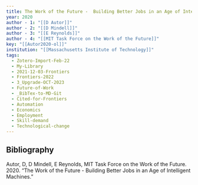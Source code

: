 ```yaml
---
title: The Work of the Future -  Building Better Jobs in an Age of Intelligent Machines
year: 2020
author - 1: "[[D Autor]]"
author - 2: "[[D Mindell]]"
author - 3: "[[E Reynolds]]"
author - 4: "[[MIT Task Force on the Work of the Future]]"
key: "[[Autor2020-ol]]"
institution: "[[Massachusetts Institute of Technology]]"
tags:
  - Zotero-Import-Feb-22
  - My-Library
  - 2021-12-03-Frontiers
  - Frontiers-2022
  - 3_Upgrade-OCT-2023
  - Future-of-Work
  - _BibTex-to-MD-Git
  - Cited-for-Frontiers
  - Automation
  - Economics
  - Employment
  - Skill-demand
  - Technological-change
---
```


## Bibliography
Autor, D, D Mindell, E Reynolds, MIT Task Force on the Work of the Future. 2020. “The Work of the Future -  Building Better Jobs in an Age of Intelligent Machines.”